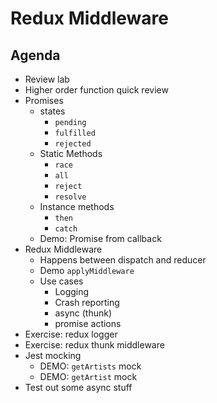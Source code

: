 # Redux Middleware

## Agenda

* Review lab
* Higher order function quick review
* Promises
  * states
    * `pending`
    * `fulfilled`
    * `rejected`
  * Static Methods
    * `race`
    * `all`
    * `reject`
    * `resolve`
  * Instance methods
    * `then`
    * `catch`
  * Demo: Promise from callback
* Redux Middleware
  * Happens between dispatch and reducer
  * Demo `applyMiddleware`
  * Use cases
    * Logging
    * Crash reporting
    * async (thunk)
    * promise actions
* Exercise: redux logger
* Exercise: redux thunk middleware
* Jest mocking
  * DEMO: `getArtists` mock
  * DEMO: `getArtist` mock
* Test out some async stuff
